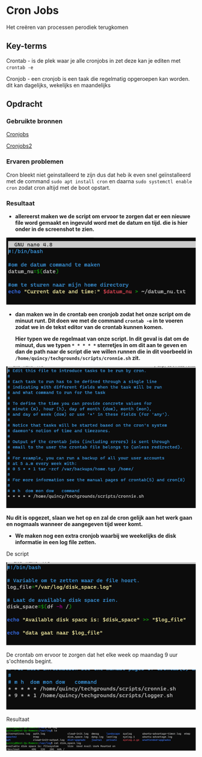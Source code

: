 # Cron Jobs
Het creëren van processen perodiek terugkomen

## Key-terms
Crontab - is de plek waar je alle cronjobs in zet deze kan je editen met `crontab -e`

Cronjob - een cronjob is een taak die regelmatig opgeroepen kan worden. dit kan dagelijks, wekelijks en maandelijks 

## Opdracht
### Gebruikte bronnen
[Cronjobs](https://www.digitalocean.com/community/tutorials/how-to-use-cron-to-automate-tasks-ubuntu-1804)

[Cronjobs2](https://www.cyberciti.biz/faq/how-do-i-add-jobs-to-cron-under-linux-or-unix-oses/)



### Ervaren problemen
Cron bleekt niet geinstalleerd te zijn dus dat heb ik even snel geïnstalleerd met de command `sudo apt install cron` en daarna `sudo systemctl enable cron` zodat cron altijd met de boot opstart.
### Resultaat

- **allereerst maken we de script om ervoor te zorgen dat er een nieuwe file word gemaakt en ingevuld word met de datum en tijd. die is hier onder in de screenshot te zien.**

![date cron script](/00_includes/datecron-script.png)

 - **dan maken we in de crontab een cronjob zodat het onze script om de minuut runt. Dit doen we met de command `crontab -e` in te voeren zodat we in de tekst editor van de crontab kunnen komen.**

    **Hier typen we de regelmaat van onze script. In dit geval is dat om de minuut, dus we typen `* * * * *` sterretjes in om dit aan te geven en dan de path naar de script die we willen runnen die in dit voorbeeld in `/home/quincy/techgrounds/scripts/cronnie.sh` zit.**
 
 ![crontab](/00_includes/crontab-edit.png)

 **Nu dit is opgezet, slaan we het op en zal de cron gelijk aan het werk gaan en nogmaals wanneer de aangegeven tijd weer komt.**

- **We maken nog een extra cronjob waarbij we weekelijks de disk informatie in een log file zetten.**

De script

![logger script](/00_includes/loggerscript.png)

De crontab om ervoor te zorgen dat het elke week op maandag 9 uur s'ochtends begint.

![crontab logger](/00_includes/crontab-logger.png)

Resultaat

![logger resultaat](/00_includes/logger-resultaat.png)

